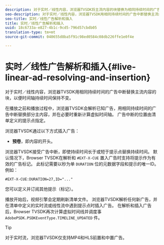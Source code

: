 ```yaml
---
description: 对于实时／线性内容，浏览器TVSDK将主流内容的块替换为相同持续时间的广告中断，以便时间轴持续时间保持不变。
seo-description: 对于实时／线性内容，浏览器TVSDK用相同持续时间的广告中断替换主流内容的块，以便时间轴持续时间保持不变。
seo-title: 实时／线性广告解析和插入
title: 实时／线性广告解析和插入
uuid: 18c6733a-e827-4b1c-9cd5-796d57cbdb05
translation-type: tm+mt
source-git-commit: 040655d8ba5f91c98ed0584c08db226ffe1e0f4e

---
```



# 实时／线性广告解析和插入{#live-linear-ad-resolving-and-insertion}

对于实时／线性内容，浏览器TVSDK用相同持续时间的广告中断替换主流内容的块，以便时间轴持续时间保持不变。

在播放之前和播放过程中，浏览器TVSDK会解析已知广告，用相同持续时间的广告中断替换部分主内容，并在必要时重新计算虚拟时间轴。 广告中断的位置由清单定义的提示点指定。

浏览器TVSDK通过以下方式插入广告：

* **预卷**，即内容的开头。

浏览器TVSDK接受广告中断，即使持续时间长于或短于提示点替换持续时间。 默认情况下，Browser TVSDK在解析和 `#EXT-X-CUE` 置入广告时支持将提示作为有效的广告标记。 此标记需要以秒为单 `DURATION` 位的元数据字段和提示的唯一ID。 例如：

```
#EXT-X-CUE:DURATION=27,ID="..."
```

您可以定义并订阅其他提示（标记）。

播放开始后，视频引擎会定期刷新清单文件。 浏览器TVSDK解析任何新广告，并在清单中定义的实时流或线性流中遇到提示点时插入广告。 在解析和插入广告后，Browser TVSDK再次计算虚拟时间线并调度事 `AdobePSDK.PSDKEventType.TIMELINE_UPDATED` 件。

>[!TIP]
>
>对于实时流，浏览器TVSDK仅支持MP4和HLS前置和中置广告。

